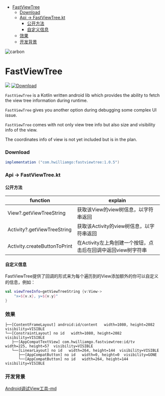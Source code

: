 <!-- START doctoc generated TOC please keep comment here to allow auto update -->
<!-- DON'T EDIT THIS SECTION, INSTEAD RE-RUN doctoc TO UPDATE -->
- [FastViewTree](#fastviewtree)
    - [Download](#download)
    - [Api -> FastViewTree.kt](#api---fastviewtreekt)
      - [公开方法](#%E5%85%AC%E5%BC%80%E6%96%B9%E6%B3%95)
      - [自定义信息](#%E8%87%AA%E5%AE%9A%E4%B9%89%E4%BF%A1%E6%81%AF)
    - [效果](#%E6%95%88%E6%9E%9C)
    - [开发背景](#%E5%BC%80%E5%8F%91%E8%83%8C%E6%99%AF)

<!-- END doctoc generated TOC please keep comment here to allow auto update -->

![carbon](https://s1.ax1x.com/2020/05/05/Yil2NV.png)

# FastViewTree

![](https://img.shields.io/badge/language-Kotlin-blueviolet.svg)  [![Download](https://api.bintray.com/packages/huangwilliam33333/maven/fastviewtree/images/download.svg?version=1.0.5)](https://bintray.com/huangwilliam33333/maven/fastviewtree/1.0.5/link) 



`FastViewTree` is a Kotlin written android lib which provides the ability to fetch the view tree information during runtime. 

`FastViewTree` gives you another option during debugging some complex UI issue.

`FastViewTree` comes with not only view tree info but also size and visibility info of the view.

The coordinates info of view is not yet included but is in the plan.


### Download

``` groovy
implementation ("com.hwilliamgo:fastviewtree:1.0.5")
```



### Api -> FastViewTree.kt



#### 公开方法

| function                    | explain                |
| --------------------------- | ---------------------- |
| View?.getViewTreeString     | 获取该View的view树信息，以字符串返回 |
| Activity?.getViewTreeString | 获取该Activity的view树信息，以字符串返回 |
| Activity.createButtonToPrint| 在Activity左上角创建一个按钮，点击后在回调中返回view树字符串|



#### 自定义信息

FastViewTree提供了回调的形式来为每个遍历到的View添加额外的你可以自定义的信息，例如：

``` kotlin
val viewTreeInfo=getViewTreeString {v:View-> 
    "x=${v.x}, y=${v.y}"
}
```



### 效果

```
├──[ContentFrameLayout] android:id/content   width=1080, height=2082  visibility=VISIBLE
└──[ConstraintLayout] no id   width=1080, height=2082  visibility=VISIBLE
   ├──[AppCompatTextView] com.hwilliamgo.fastviewtree:id/tv   width=225, height=57  visibility=VISIBLE
   └──[LinearLayout] no id   width=264, height=144  visibility=VISIBLE
      ├──[AppCompatButton] no id   width=0, height=0  visibility=GONE
      └──[AppCompatButton] no id   width=264, height=144  visibility=VISIBLE
```



### 开发背景

[Android调试View工具-md](https://hwilliamgo.github.io/2020/05/05/个人开源项目/Android调试View工具-md/)

